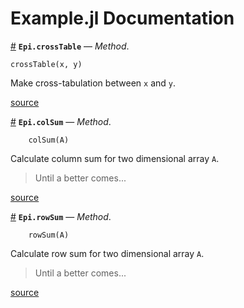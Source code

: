 
<a id='Example.jl-Documentation-1'></a>

# Example.jl Documentation

<a id='Epi.crossTable-Tuple{Any,Any}' href='#Epi.crossTable-Tuple{Any,Any}'>#</a>
**`Epi.crossTable`** &mdash; *Method*.



```
crossTable(x, y)
```

Make cross-tabulation between `x` and `y`.


<a target='_blank' href='https://github.com/kklot/Epi.jl/blob/3c55ee3fc513b82e2bf43fb72e2c156fc1755afb/src/crossTable.jl#L1-L5' class='documenter-source'>source</a><br>

<a id='Epi.colSum-Tuple{Any}' href='#Epi.colSum-Tuple{Any}'>#</a>
**`Epi.colSum`** &mdash; *Method*.



```
	colSum(A)
```

Calculate column sum for two dimensional array `A`.

> Until a better comes...



<a target='_blank' href='https://github.com/kklot/Epi.jl/blob/3c55ee3fc513b82e2bf43fb72e2c156fc1755afb/src/Utils.jl#L9-L15' class='documenter-source'>source</a><br>

<a id='Epi.rowSum-Tuple{Any}' href='#Epi.rowSum-Tuple{Any}'>#</a>
**`Epi.rowSum`** &mdash; *Method*.



```
	rowSum(A)
```

Calculate row sum for two dimensional array `A`.

> Until a better comes...



<a target='_blank' href='https://github.com/kklot/Epi.jl/blob/3c55ee3fc513b82e2bf43fb72e2c156fc1755afb/src/Utils.jl#L20-L26' class='documenter-source'>source</a><br>

